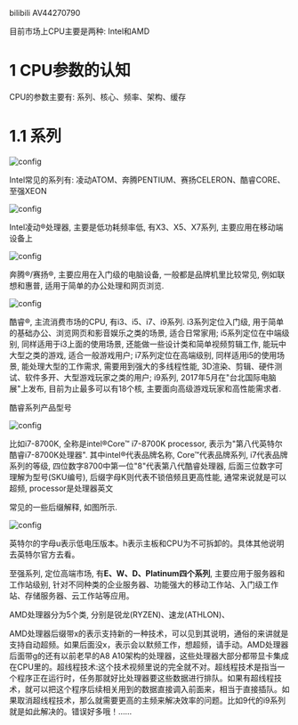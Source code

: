 bilibili AV44270790

目前市场上CPU主要是两种: Intel和AMD

# 1 CPU参数的认知

CPU的参数主要有: 系列、核心、频率、架构、缓存

# 1.1 系列

![config](./imags/1.jpeg)

Intel常见的系列有: 凌动ATOM、奔腾PENTIUM、赛扬CELERON、酷睿CORE、至强XEON

![config](./imags/2.jpeg)

Intel凌动®️处理器, 主要是低功耗频率低, 有X3、X5、X7系列, 主要应用在移动端设备上

![config](./imags/3.jpeg)

奔腾®️/赛扬®️, 主要应用在入门级的电脑设备, 一般都是品牌机里比较常见, 例如联想和惠普, 适用于简单的办公处理和网页浏览.

![config](./imags/4.jpeg)

酷睿®️, 主流消费市场的CPU, 有i3、i5、i7、i9系列. i3系列定位入门级, 用于简单的基础办公、浏览网页和影音娱乐之类的场景, 适合日常家用; i5系列定位在中端级别, 同样适用于i3上面的使用场景, 还能做一些设计类和简单视频剪辑工作, 能玩中大型之类的游戏, 适合一般游戏用户; i7系列定位在高端级别, 同样适用i5的使用场景, 能处理大型的工作需求, 需要用到强大的多线程性能, 3D渲染、剪辑、硬件测试、软件多开、大型游戏玩家之类的用户; i9系列, 2017年5月在"台北国际电脑展"上发布, 目前为止最多可以有18个核, 主要面向高级游戏玩家和高性能需求者.

酷睿系列产品型号

![config](./imags/5.jpeg)

比如i7\-8700K, 全称是intel®️Core™ i7\-8700K processor, 表示为"第八代英特尔酷睿i7\-8700K处理器". 其中intel®️代表品牌名称, Core™代表品牌系列, i7代表品牌系列的等级, 四位数字8700中第一位"8"代表第八代酷睿处理器, 后面三位数字可理解为型号(SKU编号), 后缀字母K则代表不锁倍频且更高性能, 通常来说就是可以超频, processor是处理器英文

常见的一些后缀解释, 如图所示.

 ![config](./imags/6.jpeg)

英特尔的字母u表示低电压版本。h表示主板和CPU为不可拆卸的。具体其他说明去英特尔官方去看。

至强系列, 定位高端市场, 有**E、W、D、Platinum四个系列**, 主要应用于服务器和工作站级别, 针对不同种类的企业服务器、功能强大的移动工作站、入门级工作站、存储服务器、云工作站等应用。

AMD处理器分为5个类, 分别是锐龙(RYZEN)、速龙(ATHLON)、

AMD处理器后缀带x的表示支持新的一种技术，可以见到其说明，通俗的来讲就是支持自动超频。如果后面没x，表示会以默频工作，想超频，请手动。AMD处理器后面带g的还有以前老早的A8 A10架构的处理器，这些处理器大部分都带显卡集成在CPU里的。超线程技术:这个技术视频里说的完全就不对。超线程技术是指当一个程序正在运行时，任务那就好比处理器要这些数据进行排队。如果有超线程技术，就可以把这个程序后续相关用到的数据直接调入前面来，相当于直接插队。如果取消超线程技术，那么就需要更高的主频来解决效率的问题。比如9代的i9系列就是如此解决的。错误好多哦！……